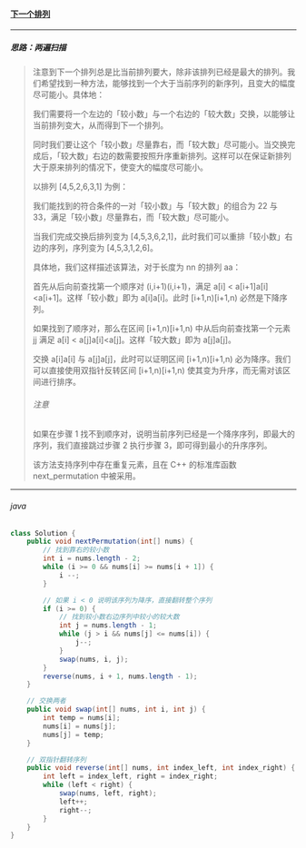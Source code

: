 #### <a href="https://leetcode.cn/problems/next-permutation/">下一个排列</a>

-------------

##### 思路：两遍扫描

> 注意到下一个排列总是比当前排列要大，除非该排列已经是最大的排列。我们希望找到一种方法，能够找到一个大于当前序列的新序列，且变大的幅度尽可能小。具体地：
>
> 我们需要将一个左边的「较小数」与一个右边的「较大数」交换，以能够让当前排列变大，从而得到下一个排列。
>
> 同时我们要让这个「较小数」尽量靠右，而「较大数」尽可能小。当交换完成后，「较大数」右边的数需要按照升序重新排列。这样可以在保证新排列大于原来排列的情况下，使变大的幅度尽可能小。
>
> 以排列 [4,5,2,6,3,1] 为例：
>
> 我们能找到的符合条件的一对「较小数」与「较大数」的组合为 22 与 33，满足「较小数」尽量靠右，而「较大数」尽可能小。
>
> 当我们完成交换后排列变为 [4,5,3,6,2,1]，此时我们可以重排「较小数」右边的序列，序列变为 [4,5,3,1,2,6]。
>
> 具体地，我们这样描述该算法，对于长度为 nn 的排列 aa：
>
> 首先从后向前查找第一个顺序对 (i,i+1)(i,i+1)，满足 a[i] < a[i+1]a[i]<a[i+1]。这样「较小数」即为 a[i]a[i]。此时 [i+1,n)[i+1,n) 必然是下降序列。
>
> 如果找到了顺序对，那么在区间 [i+1,n)[i+1,n) 中从后向前查找第一个元素 jj 满足 a[i] < a[j]a[i]<a[j]。这样「较大数」即为 a[j]a[j]。
>
> 交换 a[i]a[i] 与 a[j]a[j]，此时可以证明区间 [i+1,n)[i+1,n) 必为降序。我们可以直接使用双指针反转区间 [i+1,n)[i+1,n) 使其变为升序，而无需对该区间进行排序。
>
> ###### 注意
>
> 如果在步骤 1 找不到顺序对，说明当前序列已经是一个降序序列，即最大的序列，我们直接跳过步骤 2 执行步骤 3，即可得到最小的升序序列。
>
> 该方法支持序列中存在重复元素，且在 C++ 的标准库函数 next_permutation 中被采用。
>

------------------------------------------------------

###### java

```java
class Solution {
    public void nextPermutation(int[] nums) {
        // 找到靠右的较小数
        int i = nums.length - 2;
        while (i >= 0 && nums[i] >= nums[i + 1]) {
            i --;
        }

        // 如果 i < 0 说明该序列为降序，直接翻转整个序列
        if (i >= 0) {
            // 找到较小数右边序列中较小的较大数
            int j = nums.length - 1;
            while (j > i && nums[j] <= nums[i]) {
                j--;
            }
            swap(nums, i, j);
        }
        reverse(nums, i + 1, nums.length - 1);
    }

    // 交换两者
    public void swap(int[] nums, int i, int j) {
        int temp = nums[i];
        nums[i] = nums[j];
        nums[j] = temp;
    }

    // 双指针翻转序列
    public void reverse(int[] nums, int index_left, int index_right) {
        int left = index_left, right = index_right;
        while (left < right) {
            swap(nums, left, right);
            left++;
            right--;
        }
    }
}
```


